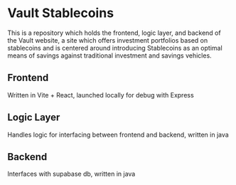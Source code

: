 # Vault Stablecoins

This is a repository which holds the frontend, logic layer, and backend of the Vault website, a site which offers investment portfolios based on stablecoins and is centered around introducing Stablecoins as an optimal means of savings against traditional investment and savings vehicles.

## Frontend

Written in Vite + React, launched locally for debug with Express

## Logic Layer

Handles logic for interfacing between frontend and backend, written in java

## Backend

Interfaces with supabase db, written in java
